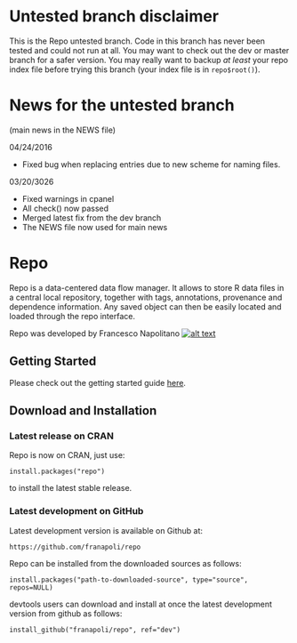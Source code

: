 <!-- Grab your social icons from https://github.com/carlsednaoui/gitsocial -->
[1.2]: http://i.imgur.com/wWzX9uB.png (me on Twitter)
[1]: http://www.twitter.com/franapoli
<!-- Grab your social icons from https://github.com/carlsednaoui/gitsocial -->

# Untested branch disclaimer

This is the Repo untested branch. Code in this branch has never been
tested and could not run at all. You may want to check out the
dev or master branch for a safer version. You may really want to backup *at
least* your repo index file before trying this branch (your index file
is in `repo$root()`).

# News for the untested branch
(main news in the NEWS file)

04/24/2016

+ Fixed bug when replacing entries due to new scheme for naming files.

03/20/3026

+ Fixed warnings in cpanel
+ All check() now passed
+ Merged latest fix from the dev branch
+ The NEWS file now used for main news

# Repo

Repo is a data-centered data flow manager. It allows to store R data
files in a central local repository, together with tags, annotations,
provenance and dependence information. Any saved object can then be
easily located and loaded through the repo interface.

Repo was developed by Francesco Napolitano [![alt text][1.2]][1]


## Getting Started

Please check out the getting started guide
[here](https://rawgit.com/franapoli/repo/gh-pages-dev/index.html).


## Download and Installation

### Latest release on CRAN

Repo is now on CRAN, just use:

    install.packages("repo")
    
to install the latest stable release.

### Latest development on GitHub

Latest development version is available on Github at:

    https://github.com/franapoli/repo

Repo can be installed from the downloaded sources as follows:

    install.packages("path-to-downloaded-source", type="source", repos=NULL)

devtools users can download and install at once the latest development
version from github as follows:

    install_github("franapoli/repo", ref="dev")



